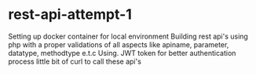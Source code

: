 # rest-api-attempt-1

Setting up docker container for local environment
Building rest api's using php with a proper validations of all aspects like apiname, parameter, datatype, methodtype e.t.c
Using. JWT token for better authentication process
little bit of curl to call these api's
